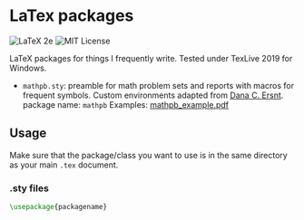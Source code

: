 # LaTex packages

![LaTeX 2e](https://img.shields.io/badge/LaTex-2e-yellow) ![MIT License](https://img.shields.io/badge/license-MIT-blue)

LaTeX packages for things I frequently write. Tested under TexLive 2019 for Windows.


- `mathpb.sty`: preamble for math problem sets and reports with macros for frequent symbols.
Custom environments adapted from [Dana C. Ersnt](https://gist.github.com/dcernst/1827406). package name: `mathpb`
Examples: [mathpb_example.pdf](https://github.com/Jswig/latex-packages/edit/master/mathpb_examples.pdf)

## Usage

Make sure that the package/class you want to use is in the same directory as your main `.tex` document.

### .sty files

```tex
\usepackage{packagename}
```
